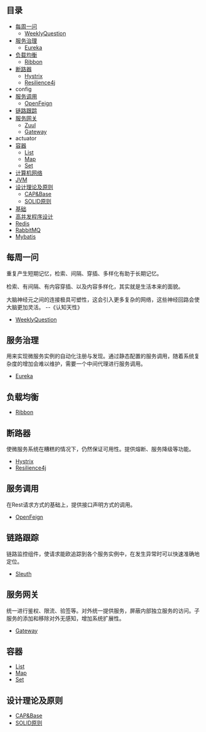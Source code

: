 ## 目录

- [每周一问](#每周一问)
    - [WeeklyQuestion](media/doc/weeklyQuestion.md)
- [服务治理](#服务治理)
    - [Eureka](media/doc/Eureka.md)
- [负载均衡](#负载均衡)
    - [Ribbon](media/doc/Ribbon.md)
- [断路器](#断路器)
    - [Hystrix](media/doc/Hystrix.md)
    - [Resilience4j](media/doc/Resilience4j.md)
- config
- [服务调用](#服务调用)
    - [OpenFeign](media/doc/OpenFeign.md)
- [链路跟踪](#链路跟踪)
- [服务网关](#服务网关)
    - [Zuul](media/doc/Zuul.md)
    - [Gateway](media/doc/Gateway.md)
- actuator
- [容器](#容器)
    - [List](media/doc/List.md)
    - [Map](media/doc/Map.md)
    - [Set](media/doc/Set.md)
- [计算机网络](media/doc/network.md)
- [JVM](media/doc/JVM.md)
- [设计理论及原则](#设计理论及原则)
    - [CAP&Base](media/doc/CAP&BASE.md)
    - [SOLID原则](media/doc/SOLID原则.md)
- [基础](media/doc/basic.md)
- [高并发程序设计](media/doc/highConcurrency.md)
- [Redis](media/doc/Redis.md)
- [RabbitMQ](media/doc/RabbitMQ.md)
- [Mybatis](media/doc/Mybatis.md)


## 每周一问

重复产生短期记忆，检索、间隔、穿插、多样化有助于长期记忆。

检索、有间隔、有内容穿插、以及内容多样化，其实就是生活本来的面貌。

大脑神经元之间的连接极具可塑性，这会引入更多复杂的网络，这些神经回路会使大脑更加灵活。  --《认知天性》

* [WeeklyQuestion](media/doc/weeklyQuestion.md)



## 服务治理

用来实现微服务实例的自动化注册与发现。通过静态配置的服务调用，随着系统复杂度的增加会难以维护，需要一个中间代理进行服务调用。

* [Eureka](media/doc/Eureka.md)



## 负载均衡

* [Ribbon](media/doc/Ribbon.md)



## 断路器

使微服务系统在糟糕的情况下，仍然保证可用性。提供熔断、服务降级等功能。

* [Hystrix](media/doc/Hystrix.md)
* [Resilience4j](media/doc/Resilience4j.md)



## 服务调用

在Rest请求方式的基础上，提供接口声明方式的调用。

* [OpenFeign](media/doc/OpenFeign.md)



## 链路跟踪

链路监控组件，使请求能欧追踪到各个服务实例中，在发生异常时可以快速准确地定位。

* [Sleuth](media/doc/Sleuth.md)


## 服务网关

统一进行鉴权、限流、验签等。对外统一提供服务，屏蔽内部独立服务的访问。子服务的添加和移除对外无感知，增加系统扩展性。

* [Gateway](media/doc/Gateway.md)



## 容器

* [List](media/doc/List.md)
* [Map](media/doc/Map.md)
* [Set](media/doc/Set.md)



## 设计理论及原则

* [CAP&Base](media/doc/CAP&BASE.md)
* [SOLID原则](media/doc/SOLID原则.md)